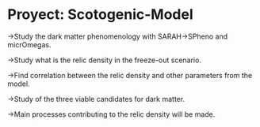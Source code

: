 # Proyect: Scotogenic-Model

  ->Study the dark matter phenomenology with SARAH->SPheno and micrOmegas.
  
  ->Study what is the relic density in the freeze-out scenario. 
  
  ->Find correlation between the relic density and other parameters from the model.  
  
  ->Study of the three viable candidates for dark matter.  
  
  ->Main processes contributing to the relic density will be made.  

